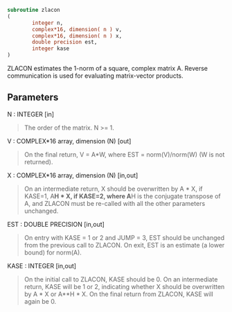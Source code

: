 ```fortran
subroutine zlacon
(
        integer n,
        complex*16, dimension( n ) v,
        complex*16, dimension( n ) x,
        double precision est,
        integer kase
)
```

ZLACON estimates the 1-norm of a square, complex matrix A.
Reverse communication is used for evaluating matrix-vector products.

## Parameters
N : INTEGER [in]
> The order of the matrix.  N >= 1.

V : COMPLEX*16 array, dimension (N) [out]
> On the final return, V = A*W,  where  EST = norm(V)/norm(W)
> (W is not returned).

X : COMPLEX*16 array, dimension (N) [in,out]
> On an intermediate return, X should be overwritten by
> A * X,   if KASE=1,
> A**H * X,  if KASE=2,
> where A**H is the conjugate transpose of A, and ZLACON must be
> re-called with all the other parameters unchanged.

EST : DOUBLE PRECISION [in,out]
> On entry with KASE = 1 or 2 and JUMP = 3, EST should be
> unchanged from the previous call to ZLACON.
> On exit, EST is an estimate (a lower bound) for norm(A).

KASE : INTEGER [in,out]
> On the initial call to ZLACON, KASE should be 0.
> On an intermediate return, KASE will be 1 or 2, indicating
> whether X should be overwritten by A * X  or A**H * X.
> On the final return from ZLACON, KASE will again be 0.
